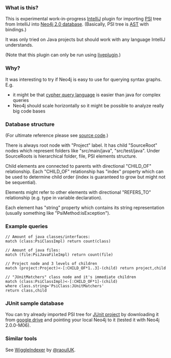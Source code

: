 ### What is this?

This is experimental work-in-progress [IntelliJ](https://github.com/JetBrains/intellij-community) plugin for importing
[PSI](http://confluence.jetbrains.com/display/IDEADEV/IntelliJ+IDEA+Architectural+Overview#IntelliJIDEAArchitecturalOverview-PsiElements)
tree from IntelliJ into [Neo4j 2.0 database](http://www.neo4j.org/).
(Basically, PSI tree is [AST](http://en.wikipedia.org/wiki/Abstract_syntax_tree) with bindings.)

It was only tried on Java projects but should work with any language IntelliJ understands.

(Note that this plugin can only be run using [liveplugin](https://github.com/dkandalov/live-plugin).)


### Why?

It was interesting to try if Neo4j is easy to use for querying syntax graphs. E.g.
 - it might be that [cypher query language](http://docs.neo4j.org/chunked/stable/cypher-introduction.html)
   is easier than java for complex queries
 - Neo4j should scale horizontally so it might be possible to analyze really big code bases


### Database structure
(For ultimate reference please see [source code](https://github.com/dkandalov/neo-psi/blob/master/Neo4jPersistence.groovy).)

There is always root node with "Project" label.
It has child "SourceRoot" nodes which represent folders like "src/main/java", "src/test/java".
Under SourceRoots is hierarchical folder, file, PSI elements structure.

Child elements are connected to parents with directional "CHILD_OF" relationship.
Each "CHILD_OF" relationship has "index" property which can be used to determine child order
(index is guaranteed to grow but might not be sequential).

Elements might refer to other elements with directional "REFERS_TO" relationship
(e.g. type in variable declaration).

Each element has "string" property which contains its string representation (usually something like "PsiMethod:isException").


### Example queries
```
// Amount of java classes/interfaces:
match (class:PsiClassImpl) return count(class)

// Amount of java files:
match (file:PsiJavaFileImpl) return count(file)

// Project node and 3 levels of children
match (project:Project)<-[:CHILD_OF*1..3]-(child) return project,child

// "JUnitMatchers" class node and it's immediate children
match (class:PsiClassImpl)<-[:CHILD_OF*1]-(child)
where class.string='PsiClass:JUnitMatchers'
return class,child
```

### JUnit sample database

You can try already imported PSI tree for [JUnit project](https://github.com/junit-team/junit)
by downloading it from [google drive](https://googledrive.com/host/0B5PfR1lF8o5STFZyVi1zSVVhemM/)
and pointing your local Neo4j to it (tested it with Neo4j 2.0.0-M06).


### Similar tools
See [WiggleIndexer](https://github.com/raoulDoc/WiggleIndexer) by [@raoulUK](https://twitter.com/raoulUK).



